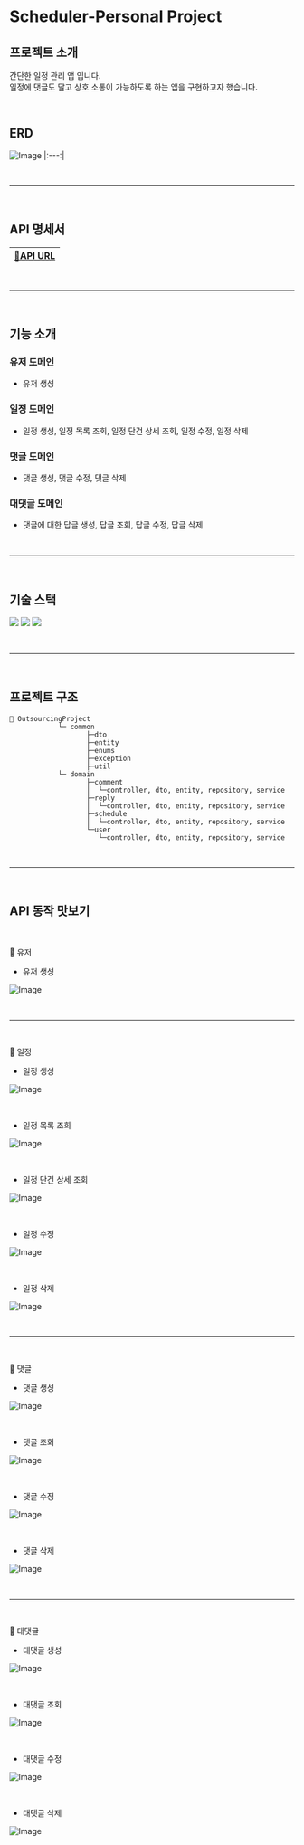# Scheduler-Personal Project
## 프로젝트 소개
간단한 일정 관리 앱 입니다.<br>
일정에 댓글도 달고 상호 소통이 가능하도록 하는 앱을 구현하고자 했습니다.<br>

<br>

## ERD
![Image](https://github.com/user-attachments/assets/ba6b90a0-e93f-44a1-be81-eb5040466a42)
|:---:|

<br>

-----

<br>

## API 명세서
|[🔗API URL](https://www.notion.so/teamsparta/API-ERD-1e62dc3ef51481bf920bcf6fd64be831)
|:---:|

<br>

-----

<br>

## 기능 소개

### 유저 도메인
- 유저 생성<br>

### 일정 도메인
- 일정 생성, 일정 목록 조회, 일정 단건 상세 조회, 일정 수정, 일정 삭제<br>

### 댓글 도메인
- 댓글 생성, 댓글 수정, 댓글 삭제<br>

### 대댓글 도메인
- 댓글에 대한 답글 생성, 답글 조회, 답글 수정, 답글 삭제<br>

<br>

-----

<br>

## 기술 스택
<img src="https://img.shields.io/badge/java-007396?style=for-the-badge&logo=OpenJDK&logoColor=white"> <img src="https://img.shields.io/badge/springboot-6DB33F?style=for-the-badge&logo=springboot&logoColor=white"> <img src="https://img.shields.io/badge/MySQL-4479A1?style=for-the-badge&logo=MySQL&logoColor=white"> 

<br>

-----

<br>

## 프로젝트 구조
```bas      
📁 OutsourcingProject
            └─ common
                   ├─dto
                   ├─entity
                   ├─enums
                   ├─exception
                   ├─util
            └─ domain
                   ├─comment
                   │  └─controller, dto, entity, repository, service
                   ├─reply
                   │  └─controller, dto, entity, repository, service
                   ├─schedule
                   │  └─controller, dto, entity, repository, service
                   └─user
                      └─controller, dto, entity, repository, service
```

<br>

-----

<br>

## API 동작 맛보기

<br>

📍 유저

* 유저 생성

![Image](https://github.com/user-attachments/assets/6739f2e7-2878-4562-b4cb-979721f180b4)

<br>

-----

<br>

📍 일정

* 일정 생성

![Image](https://github.com/user-attachments/assets/8205fbb7-5fb4-4afc-ab93-403cc4445391)

<br>

* 일정 목록 조회

![Image](https://github.com/user-attachments/assets/a79017db-a9f5-49aa-8e53-34368716ed48)

<br>

* 일정 단건 상세 조회

![Image](https://github.com/user-attachments/assets/5c2015f5-02d9-475a-ae71-d587e242c52b)

<br>

* 일정 수정

![Image](https://github.com/user-attachments/assets/31c5ff9b-b6f3-4a5c-9cb4-69770df4ecff)

<br>

* 일정 삭제

![Image](https://github.com/user-attachments/assets/3ca31938-4f81-4904-b5ae-fca1e6490c02)

<br>

-----

<br>

📍 댓글

* 댓글 생성

![Image](https://github.com/user-attachments/assets/70a14c6e-648e-4191-bd92-6d850850a60c)

<br>

* 댓글 조회

![Image](https://github.com/user-attachments/assets/5fd7a9f8-7624-4c51-9096-202a1c8ba617)

<br>

* 댓글 수정

![Image](https://github.com/user-attachments/assets/d3be5cbb-82c6-4aa5-a843-726beea50885)

<br>

* 댓글 삭제

![Image](https://github.com/user-attachments/assets/c4ecfa71-f663-45ab-8d05-7430ee7c8987)

<br>

-----

<br>

📍 대댓글

* 대댓글 생성

![Image](https://github.com/user-attachments/assets/85821e3f-0fe7-49bf-8247-29cf112f8581)

<br>

* 대댓글 조회

![Image](https://github.com/user-attachments/assets/ef92a264-f370-4da4-bd13-65440b1d49b2)

<br>

* 대댓글 수정

![Image](https://github.com/user-attachments/assets/f8b739cf-145b-4195-80b2-97a26728447f)

<br>

* 대댓글 삭제

![Image](https://github.com/user-attachments/assets/5cb7fb91-aad5-4a8a-ba86-36f80e478022)

<br>
<br>
